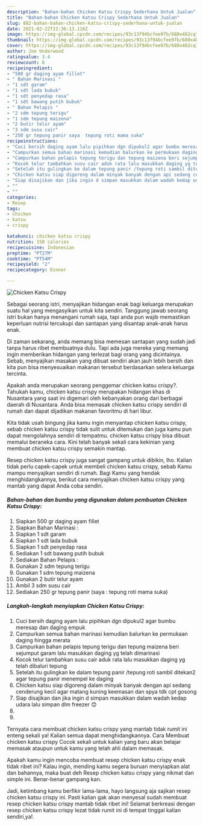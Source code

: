 ```yaml
---
description: "Bahan-bahan Chicken Katsu Crispy Sederhana Untuk Jualan"
title: "Bahan-bahan Chicken Katsu Crispy Sederhana Untuk Jualan"
slug: 882-bahan-bahan-chicken-katsu-crispy-sederhana-untuk-jualan
date: 2021-02-22T22:36:13.116Z
image: https://img-global.cpcdn.com/recipes/93c13f94bcfee97b/680x482cq70/chicken-katsu-crispy-foto-resep-utama.jpg
thumbnail: https://img-global.cpcdn.com/recipes/93c13f94bcfee97b/680x482cq70/chicken-katsu-crispy-foto-resep-utama.jpg
cover: https://img-global.cpcdn.com/recipes/93c13f94bcfee97b/680x482cq70/chicken-katsu-crispy-foto-resep-utama.jpg
author: Joe Underwood
ratingvalue: 3.4
reviewcount: 8
recipeingredient:
- "500 gr daging ayam fillet"
- " Bahan Marinasi "
- "1 sdt garam"
- "1 sdt lada bubuk"
- "1 sdt penyedap rasa"
- "1 sdt bawang putih bubuk"
- " Bahan Pelapis "
- "2 sdm tepung terigu"
- "1 sdm tepung maizena"
- "2 butir telur ayam"
- "3 sdm susu cair"
- "250 gr tepung panir saya  tepung roti mama suka"
recipeinstructions:
- "Cuci bersih daging ayam lalu pipihkan dgn dipukul2 agar bumbu meresap dan daging empuk"
- "Campurkan semua bahan marinasi kemudian balurkan ke permukaan daging hingga merata"
- "Campurkan bahan pelapis tepung terigu dan tepung maizena beri sejumput garam lalu masukkan daging yg telah dimarinasi"
- "Kocok telur tambahkan susu cair aduk rata lalu masukkan daging yg telah dibaluri tepung"
- "Setelah itu gulingkan ke dalam tepung panir /tepung roti sambil ditekan2 agar tepung panir menempel ke daging"
- "Chicken katsu siap digoreng dalam minyak banyak dengan api sedang cenderung kecil agar matang kuning keemasan dan spya tdk cpt gosong"
- "Siap disajikan dan jika ingin d simpan masukkan dalam wadah kedap udara lalu simpan dlm freezer 😊"
- ""
- ""
categories:
- Resep
tags:
- chicken
- katsu
- crispy

katakunci: chicken katsu crispy 
nutrition: 158 calories
recipecuisine: Indonesian
preptime: "PT27M"
cooktime: "PT54M"
recipeyield: "2"
recipecategory: Dinner

---
```



![Chicken Katsu Crispy](https://img-global.cpcdn.com/recipes/93c13f94bcfee97b/680x482cq70/chicken-katsu-crispy-foto-resep-utama.jpg)

Sebagai seorang istri, menyajikan hidangan enak bagi keluarga merupakan suatu hal yang mengasyikan untuk kita sendiri. Tanggung jawab seorang istri bukan hanya menangani rumah saja, tapi anda pun wajib memastikan keperluan nutrisi tercukupi dan santapan yang disantap anak-anak harus enak.

Di zaman  sekarang, anda memang bisa memesan santapan yang sudah jadi tanpa harus ribet membuatnya dulu. Tapi ada juga mereka yang memang ingin memberikan hidangan yang terlezat bagi orang yang dicintainya. Sebab, menyajikan masakan yang dibuat sendiri akan jauh lebih bersih dan kita pun bisa menyesuaikan makanan tersebut berdasarkan selera keluarga tercinta. 



Apakah anda merupakan seorang penggemar chicken katsu crispy?. Tahukah kamu, chicken katsu crispy merupakan hidangan khas di Nusantara yang saat ini digemari oleh kebanyakan orang dari berbagai daerah di Nusantara. Anda bisa memasak chicken katsu crispy sendiri di rumah dan dapat dijadikan makanan favoritmu di hari libur.

Kita tidak usah bingung jika kamu ingin menyantap chicken katsu crispy, sebab chicken katsu crispy tidak sulit untuk ditemukan dan juga kamu pun dapat mengolahnya sendiri di tempatmu. chicken katsu crispy bisa dibuat memalui beraneka cara. Kini telah banyak sekali cara kekinian yang membuat chicken katsu crispy semakin mantap.

Resep chicken katsu crispy juga sangat gampang untuk dibikin, lho. Kalian tidak perlu capek-capek untuk membeli chicken katsu crispy, sebab Kamu mampu menyajikan sendiri di rumah. Bagi Kamu yang hendak menghidangkannya, berikut cara menyajikan chicken katsu crispy yang mantab yang dapat Anda coba sendiri.

<!--inarticleads1-->

##### Bahan-bahan dan bumbu yang digunakan dalam pembuatan Chicken Katsu Crispy:

1. Siapkan 500 gr daging ayam fillet
1. Siapkan  Bahan Marinasi :
1. Siapkan 1 sdt garam
1. Siapkan 1 sdt lada bubuk
1. Siapkan 1 sdt penyedap rasa
1. Sediakan 1 sdt bawang putih bubuk
1. Sediakan  Bahan Pelapis :
1. Gunakan 2 sdm tepung terigu
1. Gunakan 1 sdm tepung maizena
1. Gunakan 2 butir telur ayam
1. Ambil 3 sdm susu cair
1. Sediakan 250 gr tepung panir (saya : tepung roti mama suka)




<!--inarticleads2-->

##### Langkah-langkah menyiapkan Chicken Katsu Crispy:

1. Cuci bersih daging ayam lalu pipihkan dgn dipukul2 agar bumbu meresap dan daging empuk
1. Campurkan semua bahan marinasi kemudian balurkan ke permukaan daging hingga merata
1. Campurkan bahan pelapis tepung terigu dan tepung maizena beri sejumput garam lalu masukkan daging yg telah dimarinasi
1. Kocok telur tambahkan susu cair aduk rata lalu masukkan daging yg telah dibaluri tepung
1. Setelah itu gulingkan ke dalam tepung panir /tepung roti sambil ditekan2 agar tepung panir menempel ke daging
1. Chicken katsu siap digoreng dalam minyak banyak dengan api sedang cenderung kecil agar matang kuning keemasan dan spya tdk cpt gosong
1. Siap disajikan dan jika ingin d simpan masukkan dalam wadah kedap udara lalu simpan dlm freezer 😊
1. 
1. 




Ternyata cara membuat chicken katsu crispy yang mantab tidak rumit ini enteng sekali ya! Kalian semua dapat menghidangkannya. Cara Membuat chicken katsu crispy Cocok sekali untuk kalian yang baru akan belajar memasak ataupun untuk kamu yang telah ahli dalam memasak.

Apakah kamu ingin mencoba membuat resep chicken katsu crispy enak tidak ribet ini? Kalau ingin, mending kamu segera buruan menyiapkan alat dan bahannya, maka buat deh Resep chicken katsu crispy yang nikmat dan simple ini. Benar-benar gampang kan. 

Jadi, ketimbang kamu berfikir lama-lama, hayo langsung aja sajikan resep chicken katsu crispy ini. Pasti kalian gak akan menyesal sudah membuat resep chicken katsu crispy mantab tidak ribet ini! Selamat berkreasi dengan resep chicken katsu crispy lezat tidak rumit ini di tempat tinggal kalian sendiri,ya!.

